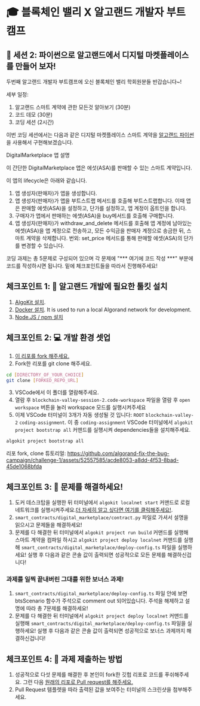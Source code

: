 # 🎓 블록체인 밸리 X 알고랜드 개발자 부트캠프

## 🚩 세션 2: 파이썬으로 알고랜드에서 디지털 마켓플레이스를 만들어 보자!

두번째 알고랜드 개발자 부트캠프에 오신 블록체인 밸리 학회원분들 반갑습니다~!

세부 일정:
1. 알고랜드 스마트 계약에 관한 모든것 알아보기 (30분)
2. 코드 데모 (30분)
3. 코딩 세션 (2시간)

이번 코딩 세션에서는 다음과 같은 디지털 마켓플레이스 스마트 계약을 [알고랜드 파이썬](https://algorandfoundation.github.io/puya/index.html)을 사용해서 구현해보겠습니다.

DigitalMarketplace 앱 설명

이 간단한 DigitalMarketplace 앱은 에섯(ASA)를 판매할 수 있는 스마트 계약입니다.

이 앱의 lifecycle은 아래와 같습니다.
1. 앱 생성자(판매자)가 앱을 생성합니다.
2. 앱 생성자(판매자)가 앱을 부트스트랩 메서드를 호출해 부트스트랩합니다. 이때 앱은 판매할 에셋(ASA)을 설정하고, 단가를 설정하고, 앱 계정이 옵트인을 합니다.
3. 구매자가 앱에서 판매하는 에셋(ASA)을 buy메서드를 호출해 구매합니다.
4. 앱 생성자(판매자)가 withdraw_and_delete 메서드를 호출해 앱 계정에 남아있는 에셋(ASA)을 앱 계정으로 전송하고, 모든 수익금을 판매자 계정으로 송금한 뒤, 스마트 계약을 삭제합니다.
번외: set_price 메서드를 통해 판매할 에셋(ASA)의 단가를 변경할 수 있습니다.

코딩 과제는 총 5문제로 구성되어 있으며 각 문제에 "*** 여기에 코드 작성 ***" 부분에 코드를 작성하시면 됩니다. 밑에 체크포인트들을 따라서 진행해주세요!

## 체크포인트 1: 🧰 알고랜드 개발에 필요한 툴킷 설치

1. [AlgoKit 설치](https://github.com/algorandfoundation/algokit-cli/tree/main?tab=readme-ov-file#install).
2. [Docker 설치](https://www.docker.com/products/docker-desktop/). It is used to run a local Algorand network for development.
3. [Node.JS / npm 설치](https://docs.npmjs.com/downloading-and-installing-node-js-and-npm)

## 체크포인트 2: 💻 개발 환경 셋업

1. [이 리포를 fork 해주세요.](https://docs.github.com/en/pull-requests/collaborating-with-pull-requests/working-with-forks/fork-a-repo)
2. Fork한 리포를 git clone 해주세요.
```bash
cd [DIRECTORY_OF_YOUR_CHOICE]
git clone [FORKED_REPO_URL]
```
3. VSCode에서 이 폴더를 열람해주세요.
4. 열람 후 `blockchain-valley-session-2.code-workspace` 파일을 열람 후 `open workspace` 버튼을 눌러 workspace 모드를 실행시켜주세요
5. 이제 VSCode 터미널이 3개가 자동 생성될 것 입니다: `ROOT` `blockchain-valley-2` `coding-assignment`.  이 중 `coding-assignment` VSCode 터미널에서 `algokit project bootstrap all` 커맨드를 실행시켜 dependencies들을 설치해주세요.
```bash
algokit project bootstrap all
```

리포 fork, clone 튜토리얼:
https://github.com/algorand-fix-the-bug-campaign/challenge-1/assets/52557585/acde8053-a8dd-4f53-8bad-45de1068bfda


## 체크포인트 3: 📝 문제를 해결하세요!

1. 도커 데스크탑을 실행한 뒤 터미널에서 `algokit localnet start` 커맨드로 로컬 네트워크를 실행시켜주세요.[더 자세히 알고 싶다면 여기를 클릭해주세요!](https://github.com/algorandfoundation/algokit-cli/blob/main/docs/features/localnet.md#creating--starting-the-localnet).
2. `smart_contracts/digital_marketplace/contract.py` 파일로 가셔서 설명을 읽으시고 문제들을 해결하세요!
3. 문제를 다 해결한 뒤 터미널에서 `algokit project run build` 커맨드를 실행해 스마트 계약을 컴파일 하시고 `algokit project deploy localnet` 커맨드를 실행해 `smart_contracts/digital_marketplace/deploy-config.ts` 파일을 실행하세요!
실행 후 다음과 같은 콘솔 값이 출력되면 성공적으로 모든 문제를 해결하신겁니다!

### 과제를 일찍 끝내버린 그대를 위한 보너스 과제!

1. `smart_contracts/digital_marketplace/deploy-config.ts` 파일 안에 보면 btsScenario 함수가 주석으로 comment out 되어있습니다. 주석을 해제하고 설명에 따라 총 7문제를 해결하세요!
2. 문제를 다 해결한 뒤 터미널에서 `algokit project deploy localnet` 커맨드를 실행해 `smart_contracts/digital_marketplace/deploy-config.ts` 파일을 실행하세요!
실행 후 다음과 같은 콘솔 값이 출력되면 성공적으로 보너스 과제까지 해결하신겁니다!

## 체크포인트 4: 💯 과제 제출하는 방법

1. 성공적으로 다섯 문제를 해결한 후 본인이 fork한 깃헙 리포로 코드를 푸쉬해주세요. 그런 다음 [원래의 리포로 Pull request를 해주세요.](https://docs.github.com/en/pull-requests/collaborating-with-pull-requests/proposing-changes-to-your-work-with-pull-requests/creating-a-pull-request-from-a-fork)
2. Pull Request 템플렛을 따라 출력된 값을 보여주는 터미널의 스크린샷을 첨부해주세요.

